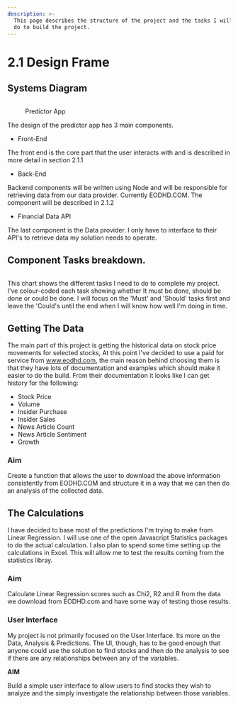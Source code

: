 ```yaml
---
description: >-
  This page describes the structure of the project and the tasks I will need to
  do to build the project.
---
```


# 2.1 Design Frame

## Systems Diagram

<figure><img src="../../.gitbook/assets/image (70).png" alt=""><figcaption><p>Predictor App</p></figcaption></figure>

The design of the predictor app has 3 main components.

* Front-End

The front end is the core part that the user interacts with and is described in more detail in section 2.1.1

* Back-End

Backend components will be written using Node and will be responsible for retrieving data from our data provider. Currently EODHD.COM. The component will be described in 2.1.2

* Financial Data API

The last component is the Data provider. I only have to interface to their API's to retrieve data my solution needs to operate.

## Component Tasks breakdown.

<figure><img src="../../.gitbook/assets/image (21).png" alt=""><figcaption></figcaption></figure>

This chart shows the different tasks I need to do to complete my project. I've colour-coded each task showing whether It must be done, should be done or could be done.  I will focus on the 'Must' and 'Should' tasks first and leave the 'Could's until the end when I will know how well I'm doing in time.

## Getting The Data

The main part of this project is getting the historical data on stock price movements for selected stocks, At this point I've decided to use a paid for service from www.eodhd.com, the main reason behind choosing them is that they have lots of documentation and examples which should make it easier to do the build. From their documentation it looks like I can get history for the following:

* Stock Price
* Volume
* Insider Purchase
* Insider Sales
* News Article Count
* News Article Sentiment
* Growth

### Aim

Create a function that allows the user to download the above information consistently from EODHD.COM and structure it in a way that we can then do an analysis of the collected data.



## The Calculations

I have decided to base most of the predictions I'm trying to make from Linear Regression. I will use one of the open Javascript Statistics packages to do the actual calculation. I also plan to spend some time setting up the calculations in Excel. This will allow me to test the results coming from the statistics libray.

### Aim

Calculate Linear Regression scores such as Chi2, R2  and R from the data we download from EODHD.com and have some way of testing those results.

### User Interface

My project is not primarily focused on the User Interface. Its more on the Data, Analysis & Predictions. The UI, though, has to be good enough that anyone could use the solution to find stocks and then do the analysis to see if there are any relationships between any of the variables.

**AIM**

Build a simple user interface to allow users to find stocks they wish to analyze and the simply investigate the relationship between those variables.

###
